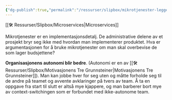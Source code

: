 ```yaml
---
{"dg-publish":true,"permalink":"/ressurser/slipbox/mikrotjenester-legger-til-rette-for-autonome-team/","dgHomeLink":true,"dgPassFrontmatter":false}
---
```


[[🛠 Ressurser/Slipbox/Microservices|Microservices]]

Mikrotjenester er en implementasjonsdetalj. De administrative delene av et prosjekt bryr seg ikke med hvordan man implementerer produktet. Hva er argumentasjonen for å bruke mikrotjenester om man skal overbevise de som lager budsjettene?

**Organisasjonens autonomi blir bedre**. (Autonomi er en av [[🛠 Ressurser/Slipbox/Motivasjonens Tre Grunnsteiner|Motivasjonens Tre Grunnsteiner]]). Man kan jobbe hver for seg uten og måtte forholde seg til de andre på teamet og avvente avklaringer på tvers av team. Å ta en oppgave fra start til slutt er altså mye kjappere, og man barberer bort mye av context-switchingen som er forbundet med ikke-autonome team. 